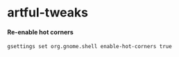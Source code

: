 # artful-tweaks

#### Re-enable hot corners
`gsettings set org.gnome.shell enable-hot-corners true`
